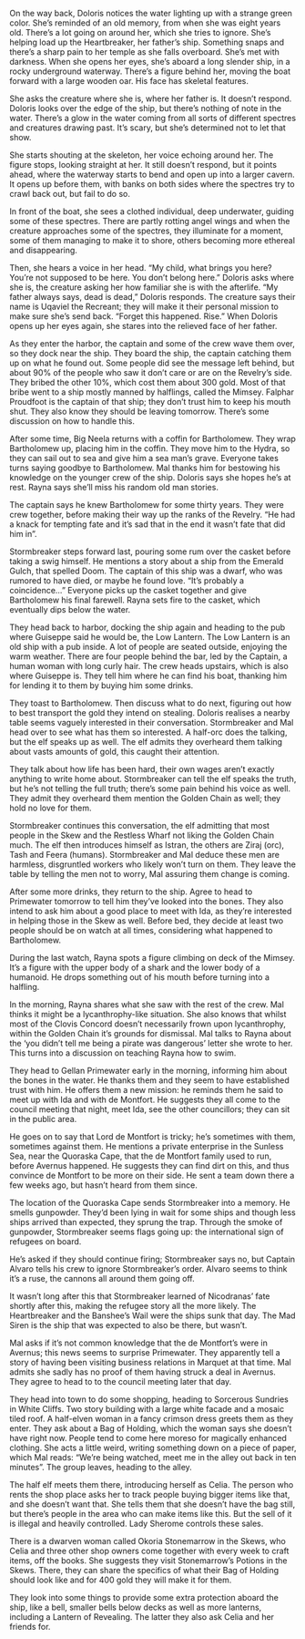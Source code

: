 On the way back, Doloris notices the water lighting up with a strange green color. She’s reminded of an old memory, from when she was eight years old. There’s a lot going on around her, which she tries to ignore. She’s helping load up the Heartbreaker, her father’s ship. Something snaps and there’s a sharp pain to her temple as she falls overboard. She’s met with darkness. When she opens her eyes, she’s aboard a long slender ship, in a rocky underground waterway. There’s a figure behind her, moving the boat forward with a large wooden oar. His face has skeletal features. 

She asks the creature where she is, where her father is. It doesn’t respond. Doloris looks over the edge of the ship, but there’s nothing of note in the water. There’s a glow in the water coming from all sorts of different spectres and creatures drawing past. It’s scary, but she’s determined not to let that show. 

She starts shouting at the skeleton, her voice echoing around her. The figure stops, looking straight at her. It still doesn’t respond, but it points ahead, where the waterway starts to bend and open up into a larger cavern. It opens up before them, with banks on both sides where the spectres try to crawl back out, but fail to do so.

In front of the boat, she sees a clothed individual, deep underwater, guiding some of these spectres. There are partly rotting angel wings and when the creature approaches some of the spectres, they illuminate for a moment, some of them managing to make it to shore, others becoming more ethereal and disappearing.

Then, she hears a voice in her head. “My child, what brings you here? You’re not supposed to be here. You don’t belong here.” Doloris asks where she is, the creature asking her how familiar she is with the afterlife. “My father always says, dead is dead,” Doloris responds. The creature says their name is Uqaviel the Recreant; they will make it their personal mission to make sure she’s send back. “Forget this happened. Rise.” When Doloris opens up her eyes again, she stares into the relieved face of her father. 

As they enter the harbor, the captain and some of the crew wave them over, so they dock near the ship. They board the ship, the captain catching them up on what he found out. Some people did see the message left behind, but about 90% of the people who saw it don’t care or are on the Revelry’s side. They bribed the other 10%, which cost them about 300 gold. Most of that bribe went to a ship mostly manned by halflings, called the Mimsey. Falphar Proudfoot is the captain of that ship; they don’t trust him to keep his mouth shut. They also know they should be leaving tomorrow. 
There’s some discussion on how to handle this. 

After some time, Big Neela returns with a coffin for Bartholomew. They wrap Bartholomew up, placing him in the coffin. They move him to the Hydra, so they can sail out to sea and give him a sea man’s grave. Everyone takes turns saying goodbye to Bartholomew. Mal thanks him for bestowing his knowledge on the younger crew of the ship. Doloris says she hopes he’s at rest. Rayna says she’ll miss his random old man stories. 

The captain says he knew Bartholomew for some thirty years. They were crew together, before making their way up the ranks of the Revelry. “He had a knack for tempting fate and it’s sad that in the end it wasn’t fate that did him in”. 

Stormbreaker steps forward last, pouring some rum over the casket before taking a swig himself. He mentions a story about a ship from the Emerald Gulch, that spelled Doom. The captain of this ship was a dwarf, who was rumored to have died, or maybe he found love. “It’s probably a coincidence…”  Everyone picks up the casket together and give Bartholomew his final farewell. Rayna sets fire to the casket, which eventually dips below the water. 

They head back to harbor, docking the ship again and heading to the pub where Guiseppe said he would be, the Low Lantern. The Low Lantern is an old ship with a pub inside. A lot of people are seated outside, enjoying the warm weather. There are four people behind the bar, led by the Captain, a human woman with long curly hair. The crew heads upstairs, which is also where Guiseppe is. They tell him where he can find his boat, thanking him for lending it to them by buying him some drinks. 

They toast to Bartholomew. Then discuss what to do next, figuring out how to best transport the gold they intend on stealing. Doloris realises a nearby table seems vaguely interested in their conversation. Stormbreaker and Mal head over to see what has them so interested. A half-orc does the talking, but the elf speaks up as well. The elf admits they overheard them talking about vasts amounts of gold, this caught their attention. 

They talk about how life has been hard, their own wages aren’t exactly anything to write home about. Stormbreaker can tell the elf speaks the truth, but he’s not telling the full truth; there’s some pain behind his voice as well. They admit they overheard them mention the Golden Chain as well; they hold no love for them. 

Stormbreaker continues this conversation, the elf admitting that most people in the Skew and the Restless Wharf not liking the Golden Chain much. The elf then introduces himself as Istran, the others are Ziraj (orc), Tash and Feera (humans). Stormbreaker and Mal deduce these men are harmless, disgruntled workers who likely won’t turn on them. They leave the table by telling the men not to worry, Mal assuring them change is coming. 

After some more drinks, they return to the ship. Agree to head to Primewater tomorrow to tell him they’ve looked into the bones. They also intend to ask him about a good place to meet with Ida, as they’re interested in helping those in the Skew as well. Before bed, they decide at least two people should be on watch at all times, considering what happened to Bartholomew. 

During the last watch, Rayna spots a figure climbing on deck of the Mimsey. It’s a figure with the upper body of a shark and the lower body of a humanoid. He drops something out of his mouth before turning into a halfling. 

In the morning, Rayna shares what she saw with the rest of the crew. Mal thinks it might be a lycanthrophy-like situation. She also knows that whilst most of the Clovis Concord doesn’t necessarily frown upon lycanthrophy, within the Golden Chain it’s grounds for dismissal. 
Mal talks to Rayna about the ‘you didn’t tell me being a pirate was dangerous’ letter she wrote to her. This turns into a discussion on teaching Rayna how to swim. 

They head to Gellan Primewater early in the morning, informing him about the bones in the water. He thanks them and they seem to have established trust with him. He offers them a new mission: he reminds them he said to meet up with Ida and with de Montfort. He suggests they all come to the council meeting that night, meet Ida, see the other councillors; they can sit in the public area.

He goes on to say that Lord de Montfort is tricky; he’s sometimes with them, sometimes against them. He mentions a private enterprise in the Sunless Sea, near the Quoraska Cape, that the de Montfort family used to run, before Avernus happened. He suggests they can find dirt on this, and thus convince de Montfort to be more on their side. He sent a team down there a few weeks ago, but hasn’t heard from them since. 

The location of the Quoraska Cape sends Stormbreaker into a memory. He smells gunpowder. They’d been lying in wait for some ships and though less ships arrived than expected, they sprung the trap. Through the smoke of gunpowder, Stormbreaker seems flags going up: the international sign of refugees on board. 

He’s asked if they should continue firing; Stormbreaker says no, but Captain Alvaro tells his crew to ignore Stormbreaker’s order. Alvaro seems to think it’s a ruse, the cannons all around them going off.

It wasn’t long after this that Stormbreaker learned of Nicodranas’ fate shortly after this, making the refugee story all the more likely. The Heartbreaker and the Banshee’s Wail were the ships sunk that day. The Mad Siren is the ship that was expected to also be there, but wasn’t.       

Mal asks if it’s not common knowledge that the de Montfort’s were in Avernus; this news seems to surprise Primewater. They apparently tell a story of having been visiting business relations in Marquet at that time. Mal admits she sadly has no proof of them having struck a deal in Avernus. They agree to head to to the council meeting later that day.

They head into town to do some shopping, heading to Sorcerous Sundries in White Cliffs. Two story building with a large white facade and a mosaic tiled roof. A half-elven woman in a fancy crimson dress greets them as they enter. They ask about a Bag of Holding, which the woman says she doesn’t have right now. People tend to come here moreso for magically enhanced clothing. She acts a little weird, writing something down on a piece of paper, which Mal reads: “We’re being watched, meet me in the alley out back in ten minutes”. The group leaves, heading to the alley.

The half elf meets them there, introducing herself as Celia. The person who rents the shop place asks her to track people buying bigger items like that, and she doesn’t want that. She tells them that she doesn’t have the bag still, but there’s people in the area who can make items like this. But the sell of it is illegal and heavily controlled. Lady Sherome controls these sales. 

There is a dwarven woman called Okoria Stonemarrow in the Skews, who Celia and three other shop owners come together with every week to craft items, off the books. She suggests they visit Stonemarrow’s Potions in the Skews. There, they can share the specifics of what their Bag of Holding should look like and for 400 gold they will make it for them.

They look into some things to provide some extra protection aboard the ship, like a bell, smaller bells below decks as well as more lanterns, including a Lantern of Revealing. The latter they also ask Celia and her friends for.  